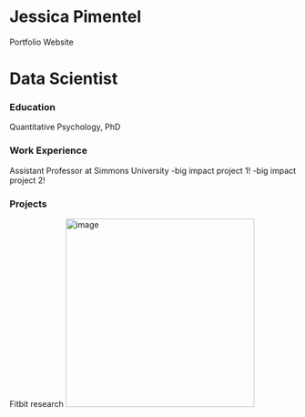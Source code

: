 # Jessica Pimentel
Portfolio Website

# Data Scientist
### Education 
Quantitative Psychology, PhD
### Work Experience
Assistant Professor at Simmons University
-big impact project 1!
-big impact project 2!
### Projects
Fitbit research
<img width="331" alt="image" src="https://github.com/Jessicapimentelx3/Portfolio/assets/168688921/3fba45c2-235e-4bfd-8c6f-335449ebf2d5">

